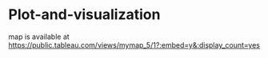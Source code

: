 # Plot-and-visualization

map is available at https://public.tableau.com/views/mymap_5/1?:embed=y&:display_count=yes
